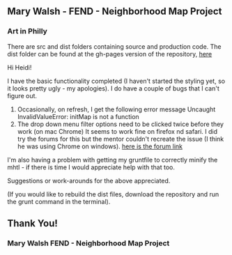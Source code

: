 ## Mary Walsh  - FEND - Neighborhood Map Project

### Art in Philly

There are src and dist folders containing source and production code. The dist folder can be found at the gh-pages version of the repository, [here](http://marydurkin.github.io/Art-in-Philly/)

Hi Heidi!

I have the basic functionality completed (I haven't started the styling yet, so it looks pretty ugly - my apologies). I do have a couple of bugs that I can't figure out.
1. Occasionally, on refresh, I get the following error message
Uncaught InvalidValueError: initMap is not a function
2. The drop down menu filter options need to be clicked twice before they work (on mac Chrome) It seems to work fine on firefox nd safari. I did try the forums for this but the mentor couldn't recreate the issue (I think he was using Chrome on windows). [here is the forum link](https://discussions.udacity.com/t/using-data-bind-click-with-select-tab/169375)

I'm also having a problem with getting my gruntfile to correctly minify the mhtl - if there is time I would appreciate help with that too.

Suggestions or work-arounds for the above appreciated.


(If you would like to rebuild the dist files, download the repository and run the grunt command in the terminal).



## Thank You!

### Mary Walsh FEND - Neighborhood Map Project






